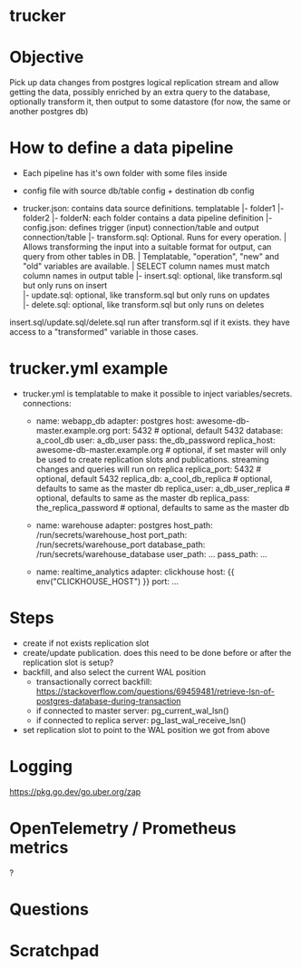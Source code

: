 # trucker

# Objective
Pick up data changes from postgres logical replication stream and allow getting
the data, possibly enriched by an extra query to the database, optionally
transform it, then output to some datastore (for now, the same or another
postgres db)

# How to define a data pipeline
- Each pipeline has it's own folder with some files inside
- config file with source db/table config + destination db config

- trucker.json: contains data source definitions. templatable
|- folder1
|- folder2
|- folderN: each folder contains a data pipeline definition
   |- config.json: defines trigger (input) connection/table and output connection/table
   |- transform.sql: Optional. Runs for every operation. 
   |                 Allows transforming the input into a suitable format for output, can query from other tables in DB.
   |                 Templatable, "operation", "new" and "old" variables are available.
   |                 SELECT column names must match column names in output table
   |- insert.sql: optional, like transform.sql but only runs on insert                 
   |- update.sql: optional, like transform.sql but only runs on updates                 
   |- delete.sql: optional, like transform.sql but only runs on deletes                 

insert.sql/update.sql/delete.sql run after transform.sql if it exists. they have access to a "transformed" variable in those cases.


# trucker.yml example
- trucker.yml is templatable to make it possible to inject variables/secrets.
  connections:
  - name: webapp_db
    adapter: postgres
    host: awesome-db-master.example.org
    port: 5432 # optional, default 5432
    database: a_cool_db
    user: a_db_user
    pass: the_db_password
    replica_host: awesome-db-master.example.org # optional, if set master will only be used to create replication slots and publications. streaming changes and queries will run on replica
    replica_port: 5432 # optional, default 5432
    replica_db: a_cool_db_replica # optional, defaults to same as the master db
    replica_user: a_db_user_replica # optional, defaults to same as the master db
    replica_pass: the_replica_password # optional, defaults to same as the master db
      
  - name: warehouse
    adapter: postgres
    host_path: /run/secrets/warehouse_host
    port_path: /run/secrets/warehouse_port
    database_path: /run/secrets/warehouse_database
    user_path: ...
    pass_path: ...

  - name: realtime_analytics
    adapter: clickhouse
    host: {{ env("CLICKHOUSE_HOST") }}
    port: ...


# Steps
- create if not exists replication slot
- create/update publication. does this need to be done before or after the replication slot is setup?
- backfill, and also select the current WAL position
  - transactionally correct backfill: https://stackoverflow.com/questions/69459481/retrieve-lsn-of-postgres-database-during-transaction
  - if connected to master server: pg_current_wal_lsn()
  - if connected to replica server: pg_last_wal_receive_lsn()
- set replication slot to point to the WAL position we got from above

# Logging
https://pkg.go.dev/go.uber.org/zap

# OpenTelemetry / Prometheus metrics
?

# Questions


# Scratchpad
